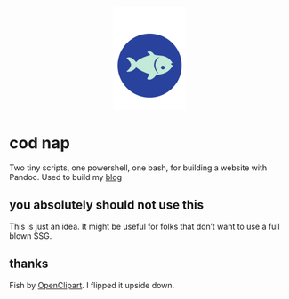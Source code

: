 <p align="center">
<img src="image.png"/>
</p>

# cod nap

Two tiny scripts, one powershell, one bash, for building a website
with Pandoc. Used to build my
[blog](https://www.michaelbuckleywriter.com/)

## you absolutely should not use this

This is just an idea. It might be useful for folks that don’t want to use
a full blown SSG.


## thanks

Fish by [OpenClipart][O]. I flipped it upside down.

[O]: ahttps://openclipart.org/detail/253447/alergeno-pescadofish
